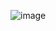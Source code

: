 ![image](https://github.com/yrslvdrmv/portfolio/assets/73137432/d84b9d78-9a90-4160-8829-7cdb672971c6)
